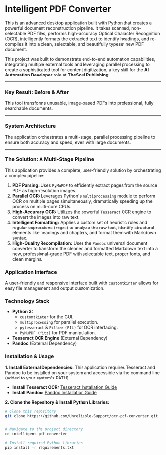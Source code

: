# Intelligent PDF Converter

This is an advanced desktop application built with Python that creates a powerful document reconstruction pipeline. It takes scanned, non-selectable PDF files, performs high-accuracy Optical Character Recognition (OCR), intelligently formats the extracted text to identify headings, and re-compiles it into a clean, selectable, and beautifully typeset new PDF document.

This project was built to demonstrate end-to-end automation capabilities, integrating multiple external tools and leveraging parallel processing to create a sophisticated tool for content digitization, a key skill for the **AI Automation Developer** role at **TheSoul Publishing**.

---

### Key Result: Before & After

This tool transforms unusable, image-based PDFs into professional, fully searchable documents.


---

### System Architecture

The application orchestrates a multi-stage, parallel processing pipeline to ensure both accuracy and speed, even with large documents.



---

### The Solution: A Multi-Stage Pipeline

This application provides a complete, user-friendly solution by orchestrating a complex pipeline:

1.  **PDF Parsing:** Uses `PyMuPDF` to efficiently extract pages from the source PDF as high-resolution images.
2.  **Parallel OCR:** Leverages Python's `multiprocessing` module to perform OCR on multiple pages simultaneously, dramatically speeding up the process on multi-core CPUs.
3.  **High-Accuracy OCR:** Utilizes the powerful `Tesseract` OCR engine to convert the images into raw text.
4.  **Intelligent Formatting:** Applies a custom set of heuristic rules and regular expressions (`regex`) to analyze the raw text, identify structural elements like headings and chapters, and format them with Markdown syntax.
5.  **High-Quality Recompilation:** Uses the `Pandoc` universal document converter to transform the cleaned and formatted Markdown text into a new, professional-grade PDF with selectable text, proper fonts, and clean margins.

### Application Interface

A user-friendly and responsive interface built with `customtkinter` allows for easy file management and output customization.



### Technology Stack
*   **Python 3:**
    *   `customtkinter` for the GUI.
    *   `multiprocessing` for parallel execution.
    *   `pytesseract` & `Pillow (PIL)` for OCR interfacing.
    *   `PyMuPDF (fitz)` for PDF manipulation.
*   **Tesseract OCR Engine** (External Dependency)
*   **Pandoc** (External Dependency)

### Installation & Usage

**1. Install External Dependencies:**
This application requires Tesseract and Pandoc to be installed on your system and accessible via the command line (added to your system's PATH).
*   **Install Tesseract OCR:** [Tesseract Installation Guide](https://tesseract-ocr.github.io/tessdoc/Installation.html)
*   **Install Pandoc:** [Pandoc Installation Guide](https://pandoc.org/installing.html)

**2. Clone the Repository & Install Python Libraries:**
```bash
# Clone this repository
git clone https://github.com/Unreliable-Support/ocr-pdf-converter.git


# Navigate to the project directory
cd intelligent-pdf-converter

# Install required Python libraries
pip install -r requirements.txt
